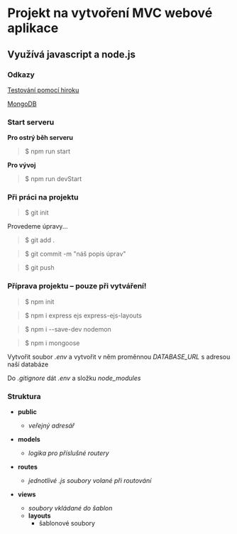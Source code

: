 # Projekt na vytvoření MVC webové aplikace
## Využívá javascript a node.js

### Odkazy

[Testování pomocí hiroku](https://dashboard.heroku.com/apps/full-stack-web-dev-course)

[MongoDB](https://cloud.mongodb.com/)

### Start serveru

**Pro ostrý běh serveru**

>$ npm run start 

**Pro vývoj**

>$ npm run devStart

### Při práci na projektu

>$ git init

Provedeme úpravy...

>$ git add .
 
>$ git commit -m "náš popis úprav"

>$ git push

### Příprava projektu – pouze při vytváření!

>$ npm init

>$ npm i express ejs express-ejs-layouts

>$ npm i --save-dev nodemon

>$ npm i mongoose

Vytvořit soubor *.env* a vytvořit v něm proměnnou *DATABASE_URL* s adresou naší databáze

Do *.gitignore* dát *.env* a složku *node_modules*

### Struktura

- **public**
   - *veřejný adresář*

- **models**
   - *logika pro příslušné routery*

- **routes**
   - *jednotlivé *.js* soubory volané při routování*

- **views**
   - *soubory vkládané do šablon*
   - **layouts**
      - šablonové soubory

   









